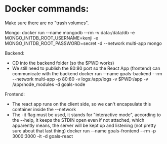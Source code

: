 # Docker commands:

Make sure there are no "trash volumes".

Mongo:
docker run --name mongodb --rm -v data:/data/db -e MONGO_INITDB_ROOT_USERNAME=kenji -e MONGO_INITDB_ROOT_PASSWORD=secret -d --network multi-app mongo

Backend:
- CD into the backend folder (so the $PWD works)
- We still need to publish the 80:80 port so the React App (frontend) can communicate with the backend
  docker run --name goals-backend --rm --network multi-app -p 80:80 -v logs:/app/logs -v $PWD:/app -v /app/node_modules -d goals-node

Frontend:
- The react app runs on the client side, so we can't encapsulate this container inside the --network
- The -it flag must be used, it stands for "interactive mode", according to the --help, it keeps the STDIN open even if not attached,
  which apparently means, the server will be kept up and listening (not pretty sure about that last thing)
  docker run --name goals-frontend --rm -p 3000:3000 -it -d goals-react
